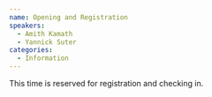 ```yaml
---
name: Opening and Registration
speakers:
  - Amith Kamath
  - Yannick Suter
categories:
  - Information
---
```


This time is reserved for registration and checking in. 
